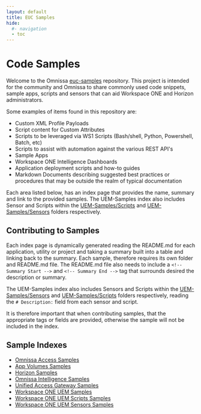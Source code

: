 ```yaml
---
layout: default
title: EUC Samples
hide:
  #- navigation
  - toc
---
```


# Code Samples

Welcome to the Omnissa [euc-samples](https://github.com/euc-oss/euc-samples) repository.  This project is intended for the community and Omnissa to share commonly used code snippets, sample apps, scripts and sensors that can aid Workspace ONE and Horizon administrators. 

Some examples of items found in this repository are:

* Custom XML Profile Payloads
* Script content for Custom Attributes
* Scripts to be leveraged via WS1 Scripts (Bash/shell, Python, Powershell, Batch, etc)
* Scripts to assist with automation against the various REST API's
* Sample Apps
* Workspace ONE Intelligence Dashboards
* Application deployment scripts and how-to guides
* Markdown Documents describing suggested best practices or procedures that may be outside the realm of typical documentation

Each area listed below, has an index page that provides the name, summary and link to the provided samples. The UEM-Samples index also includes Sensor and Scripts within the [UEM-Samples/Scripts](https://github.com/euc-oss/euc-samples/tree/main/UEM-Samples/Scripts) and [UEM-Samples/Sensors](https://github.com/euc-oss/euc-samples/tree/main/UEM-Samples/Sensors) folders respectively.

## Contributing to Samples

Each index page is dynamically generated reading the README.md for each application, utility or project and taking a summary built into a table and linking back to the summary. Each sample, therefore requires its own folder and README.md file. The README.md file also needs to include a `<!-- Summary Start -->` and `<!-- Summary End -->` tag that surrounds desired the description or summary.

The UEM-Samples index also includes Sensors and Scripts within the [UEM-Samples/Sensors](https://github.com/euc-oss/euc-samples/tree/main/UEM-Samples/Sensors) and [UEM-Samples/Scripts](https://github.com/euc-oss/euc-samples/tree/main/UEM-Samples/Scripts) folders respectively, reading the `# Description:` field from each sensor and script.

It is therefore important that when contributing samples, that the appropriate tags or fields are provided, otherwise the sample will not be included in the index.

## Sample Indexes 

* [Omnissa Access Samples](./Access-Samples/index.md)
* [App Volumes Samples](./App-Volumes-Samples/index.md)
* [Horizon Samples](./Horizon-Samples/index.md)
* [Omnissa Intelligence Samples](./Intelligence-Samples/index.md)
* [Unified Access Gateway Samples](./UAG-Samples/index.md)
* [Workspace ONE UEM Samples](./UEM-Samples/index.md)
* [Workspace ONE UEM Scripts Samples](./UEM-Samples/scripts-index.md)
* [Workspace ONE UEM Sensors Samples](./UEM-Samples/sensors-index.md)
